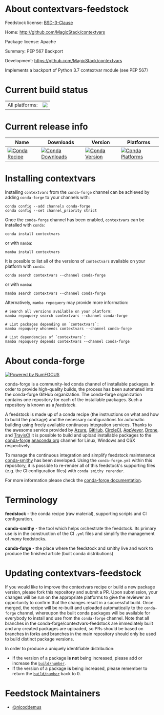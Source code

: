 About contextvars-feedstock
===========================

Feedstock license: [BSD-3-Clause](https://github.com/conda-forge/contextvars-feedstock/blob/main/LICENSE.txt)

Home: http://github.com/MagicStack/contextvars

Package license: Apache

Summary: PEP 567 Backport

Development: https://github.com/MagicStack/contextvars

Implements a backport of Python 3.7 contextvar module (see PEP 567)

Current build status
====================


<table><tr><td>All platforms:</td>
    <td>
      <a href="https://dev.azure.com/conda-forge/feedstock-builds/_build/latest?definitionId=4554&branchName=main">
        <img src="https://dev.azure.com/conda-forge/feedstock-builds/_apis/build/status/contextvars-feedstock?branchName=main">
      </a>
    </td>
  </tr>
</table>

Current release info
====================

| Name | Downloads | Version | Platforms |
| --- | --- | --- | --- |
| [![Conda Recipe](https://img.shields.io/badge/recipe-contextvars-green.svg)](https://anaconda.org/conda-forge/contextvars) | [![Conda Downloads](https://img.shields.io/conda/dn/conda-forge/contextvars.svg)](https://anaconda.org/conda-forge/contextvars) | [![Conda Version](https://img.shields.io/conda/vn/conda-forge/contextvars.svg)](https://anaconda.org/conda-forge/contextvars) | [![Conda Platforms](https://img.shields.io/conda/pn/conda-forge/contextvars.svg)](https://anaconda.org/conda-forge/contextvars) |

Installing contextvars
======================

Installing `contextvars` from the `conda-forge` channel can be achieved by adding `conda-forge` to your channels with:

```
conda config --add channels conda-forge
conda config --set channel_priority strict
```

Once the `conda-forge` channel has been enabled, `contextvars` can be installed with `conda`:

```
conda install contextvars
```

or with `mamba`:

```
mamba install contextvars
```

It is possible to list all of the versions of `contextvars` available on your platform with `conda`:

```
conda search contextvars --channel conda-forge
```

or with `mamba`:

```
mamba search contextvars --channel conda-forge
```

Alternatively, `mamba repoquery` may provide more information:

```
# Search all versions available on your platform:
mamba repoquery search contextvars --channel conda-forge

# List packages depending on `contextvars`:
mamba repoquery whoneeds contextvars --channel conda-forge

# List dependencies of `contextvars`:
mamba repoquery depends contextvars --channel conda-forge
```


About conda-forge
=================

[![Powered by
NumFOCUS](https://img.shields.io/badge/powered%20by-NumFOCUS-orange.svg?style=flat&colorA=E1523D&colorB=007D8A)](https://numfocus.org)

conda-forge is a community-led conda channel of installable packages.
In order to provide high-quality builds, the process has been automated into the
conda-forge GitHub organization. The conda-forge organization contains one repository
for each of the installable packages. Such a repository is known as a *feedstock*.

A feedstock is made up of a conda recipe (the instructions on what and how to build
the package) and the necessary configurations for automatic building using freely
available continuous integration services. Thanks to the awesome service provided by
[Azure](https://azure.microsoft.com/en-us/services/devops/), [GitHub](https://github.com/),
[CircleCI](https://circleci.com/), [AppVeyor](https://www.appveyor.com/),
[Drone](https://cloud.drone.io/welcome), and [TravisCI](https://travis-ci.com/)
it is possible to build and upload installable packages to the
[conda-forge](https://anaconda.org/conda-forge) [anaconda.org](https://anaconda.org/)
channel for Linux, Windows and OSX respectively.

To manage the continuous integration and simplify feedstock maintenance
[conda-smithy](https://github.com/conda-forge/conda-smithy) has been developed.
Using the ``conda-forge.yml`` within this repository, it is possible to re-render all of
this feedstock's supporting files (e.g. the CI configuration files) with ``conda smithy rerender``.

For more information please check the [conda-forge documentation](https://conda-forge.org/docs/).

Terminology
===========

**feedstock** - the conda recipe (raw material), supporting scripts and CI configuration.

**conda-smithy** - the tool which helps orchestrate the feedstock.
                   Its primary use is in the construction of the CI ``.yml`` files
                   and simplify the management of *many* feedstocks.

**conda-forge** - the place where the feedstock and smithy live and work to
                  produce the finished article (built conda distributions)


Updating contextvars-feedstock
==============================

If you would like to improve the contextvars recipe or build a new
package version, please fork this repository and submit a PR. Upon submission,
your changes will be run on the appropriate platforms to give the reviewer an
opportunity to confirm that the changes result in a successful build. Once
merged, the recipe will be re-built and uploaded automatically to the
`conda-forge` channel, whereupon the built conda packages will be available for
everybody to install and use from the `conda-forge` channel.
Note that all branches in the conda-forge/contextvars-feedstock are
immediately built and any created packages are uploaded, so PRs should be based
on branches in forks and branches in the main repository should only be used to
build distinct package versions.

In order to produce a uniquely identifiable distribution:
 * If the version of a package **is not** being increased, please add or increase
   the [``build/number``](https://docs.conda.io/projects/conda-build/en/latest/resources/define-metadata.html#build-number-and-string).
 * If the version of a package **is** being increased, please remember to return
   the [``build/number``](https://docs.conda.io/projects/conda-build/en/latest/resources/define-metadata.html#build-number-and-string)
   back to 0.

Feedstock Maintainers
=====================

* [@nicoddemus](https://github.com/nicoddemus/)

